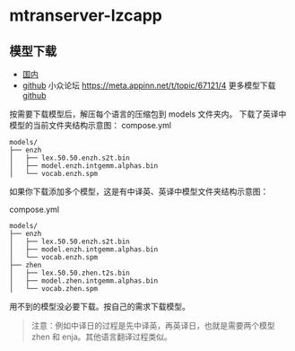 # mtranserver-lzcapp

## 模型下载
+ [国内](https://ocn4e4onws23.feishu.cn/drive/folder/C3kffkLr8lxdtid5GYicAcFAnTh)
+ [github](https://github.com/xxnuo/MTranServer/releases/tag/models)
  小众论坛  https://meta.appinn.net/t/topic/67121/4
更多模型下载 [github](https://github.com/mozilla/firefox-translations-models)

按需要下载模型后，解压每个语言的压缩包到 models 文件夹内。
下载了英译中模型的当前文件夹结构示意图：
compose.yml
```
models/
├── enzh
│   ├── lex.50.50.enzh.s2t.bin
│   ├── model.enzh.intgemm.alphas.bin
│   └── vocab.enzh.spm
```

如果你下载添加多个模型，这是有中译英、英译中模型文件夹结构示意图：

compose.yml

```
models/
├── enzh
│   ├── lex.50.50.enzh.s2t.bin
│   ├── model.enzh.intgemm.alphas.bin
│   └── vocab.enzh.spm
├── zhen
│   ├── lex.50.50.zhen.t2s.bin
│   ├── model.zhen.intgemm.alphas.bin
│   └── vocab.zhen.spm
```

用不到的模型没必要下载。按自己的需求下载模型。

> 注意：例如中译日的过程是先中译英，再英译日，也就是需要两个模型 zhen 和 enja。其他语言翻译过程类似。
